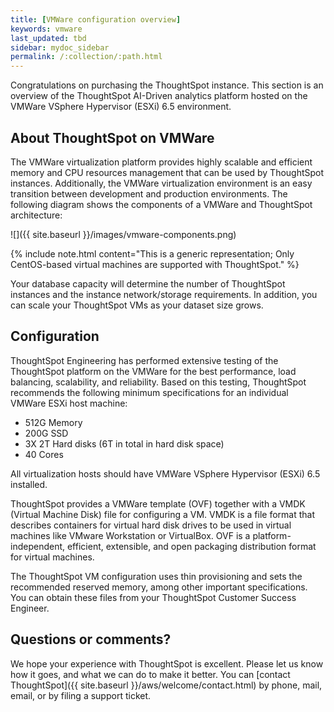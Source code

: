 ```yaml
---
title: [VMWare configuration overview]
keywords: vmware
last_updated: tbd
sidebar: mydoc_sidebar
permalink: /:collection/:path.html
---
```

Congratulations on purchasing the ThoughtSpot instance. This section is an
overview of the ThoughtSpot AI-Driven analytics platform hosted on the VMWare
VSphere Hypervisor (ESXi) 6.5 environment.

## About ThoughtSpot on VMWare

The VMWare virtualization platform provides highly scalable and efficient memory
and CPU resources management that can be used by ThoughtSpot instances.
Additionally, the VMWare virtualization environment is an easy transition
between development and production environments. The following diagram shows
the components of a VMWare and ThoughtSpot architecture:

![]({{ site.baseurl }}/images/vmware-components.png)

{% include note.html content="This is a generic representation; Only CentOS-based
virtual machines are supported with ThoughtSpot." %}

Your database capacity will determine the number of ThoughtSpot instances and
the instance network/storage requirements. In addition, you can scale your
ThoughtSpot VMs as your dataset size grows.

## Configuration

ThoughtSpot Engineering has performed extensive testing of the ThoughtSpot
platform on the VMWare for the best performance, load balancing, scalability,
and reliability. Based on this testing, ThoughtSpot recommends the following
minimum specifications for an individual VMWare ESXi host machine:

* 512G Memory
* 200G SSD
* 3X 2T Hard disks (6T in total in hard disk space)
* 40 Cores

All virtualization hosts should have VMWare VSphere Hypervisor (ESXi) 6.5 installed.

ThoughtSpot provides a VMWare template (OVF) together with a VMDK (Virtual
Machine Disk) file for configuring a VM. VMDK is a file format that describes
containers for virtual hard disk drives to be used in virtual machines like
VMware Workstation or VirtualBox. OVF is a platform-independent, efficient,
extensible, and open packaging distribution format for virtual machines.

The ThoughtSpot VM configuration uses thin provisioning and sets the recommended
reserved memory, among other important specifications. You can obtain these
files from your ThoughtSpot Customer Success Engineer.

## Questions or comments?

We hope your experience with ThoughtSpot is excellent. Please let us know how it
goes, and what we can do to make it better. You can [contact ThoughtSpot]({{
site.baseurl }}/aws/welcome/contact.html) by phone, mail, email, or by filing a
support ticket.

